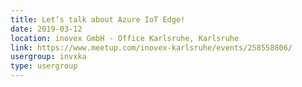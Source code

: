 ```yaml
---
title: Let’s talk about Azure IoT Edge! 
date: 2019-03-12
location: inovex GmbH - Office Karlsruhe, Karlsruhe
link: https://www.meetup.com/inovex-karlsruhe/events/258558806/
usergroup: invxka
type: usergroup
---
```

